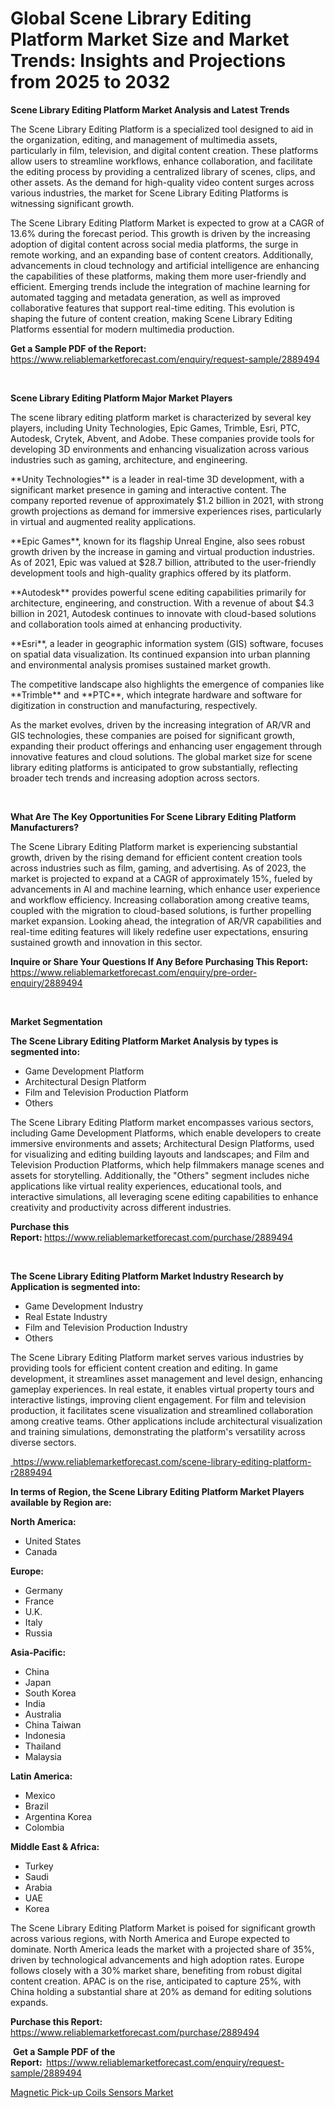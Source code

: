 <p><h1>Global Scene Library Editing Platform Market Size and Market Trends: Insights and Projections from 2025 to 2032</h1></p><p><strong>Scene Library Editing Platform Market Analysis and Latest Trends</strong></p>
<p><p>The Scene Library Editing Platform is a specialized tool designed to aid in the organization, editing, and management of multimedia assets, particularly in film, television, and digital content creation. These platforms allow users to streamline workflows, enhance collaboration, and facilitate the editing process by providing a centralized library of scenes, clips, and other assets. As the demand for high-quality video content surges across various industries, the market for Scene Library Editing Platforms is witnessing significant growth.</p><p>The Scene Library Editing Platform Market is expected to grow at a CAGR of 13.6% during the forecast period. This growth is driven by the increasing adoption of digital content across social media platforms, the surge in remote working, and an expanding base of content creators. Additionally, advancements in cloud technology and artificial intelligence are enhancing the capabilities of these platforms, making them more user-friendly and efficient. Emerging trends include the integration of machine learning for automated tagging and metadata generation, as well as improved collaborative features that support real-time editing. This evolution is shaping the future of content creation, making Scene Library Editing Platforms essential for modern multimedia production.</p></p>
<p><strong>Get a Sample PDF of the Report:&nbsp;</strong> <a href="https://www.reliablemarketforecast.com/enquiry/request-sample/2889494?utm_campaign=3327&utm_medium=2&utm_source=Github&utm_content=ia&utm_term=14032025&utm_id=scene-library-editing-platform">https://www.reliablemarketforecast.com/enquiry/request-sample/2889494</a></p>
<p>&nbsp;</p>
<p><strong>Scene Library Editing Platform Major Market Players</strong></p>
<p><p>The scene library editing platform market is characterized by several key players, including Unity Technologies, Epic Games, Trimble, Esri, PTC, Autodesk, Crytek, Abvent, and Adobe. These companies provide tools for developing 3D environments and enhancing visualization across various industries such as gaming, architecture, and engineering.</p><p>**Unity Technologies** is a leader in real-time 3D development, with a significant market presence in gaming and interactive content. The company reported revenue of approximately $1.2 billion in 2021, with strong growth projections as demand for immersive experiences rises, particularly in virtual and augmented reality applications.</p><p>**Epic Games**, known for its flagship Unreal Engine, also sees robust growth driven by the increase in gaming and virtual production industries. As of 2021, Epic was valued at $28.7 billion, attributed to the user-friendly development tools and high-quality graphics offered by its platform.</p><p>**Autodesk** provides powerful scene editing capabilities primarily for architecture, engineering, and construction. With a revenue of about $4.3 billion in 2021, Autodesk continues to innovate with cloud-based solutions and collaboration tools aimed at enhancing productivity.</p><p>**Esri**, a leader in geographic information system (GIS) software, focuses on spatial data visualization. Its continued expansion into urban planning and environmental analysis promises sustained market growth.</p><p>The competitive landscape also highlights the emergence of companies like **Trimble** and **PTC**, which integrate hardware and software for digitization in construction and manufacturing, respectively.</p><p>As the market evolves, driven by the increasing integration of AR/VR and GIS technologies, these companies are poised for significant growth, expanding their product offerings and enhancing user engagement through innovative features and cloud solutions. The global market size for scene library editing platforms is anticipated to grow substantially, reflecting broader tech trends and increasing adoption across sectors.</p></p>
<p>&nbsp;</p>
<p><strong>What Are The Key Opportunities For Scene Library Editing Platform Manufacturers?</strong></p>
<p><p>The Scene Library Editing Platform market is experiencing substantial growth, driven by the rising demand for efficient content creation tools across industries such as film, gaming, and advertising. As of 2023, the market is projected to expand at a CAGR of approximately 15%, fueled by advancements in AI and machine learning, which enhance user experience and workflow efficiency. Increasing collaboration among creative teams, coupled with the migration to cloud-based solutions, is further propelling market expansion. Looking ahead, the integration of AR/VR capabilities and real-time editing features will likely redefine user expectations, ensuring sustained growth and innovation in this sector.</p></p>
<p><strong>Inquire or Share Your Questions If Any Before Purchasing This Report:</strong> <a href="https://www.reliablemarketforecast.com/enquiry/pre-order-enquiry/2889494?utm_campaign=3327&utm_medium=2&utm_source=Github&utm_content=ia&utm_term=14032025&utm_id=scene-library-editing-platform">https://www.reliablemarketforecast.com/enquiry/pre-order-enquiry/2889494</a></p>
<p>&nbsp;</p>
<p><strong>Market Segmentation</strong></p>
<p><strong>The Scene Library Editing Platform Market Analysis by types is segmented into:</strong></p>
<p><ul><li>Game Development Platform</li><li>Architectural Design Platform</li><li>Film and Television Production Platform</li><li>Others</li></ul></p>
<p><p>The Scene Library Editing Platform market encompasses various sectors, including Game Development Platforms, which enable developers to create immersive environments and assets; Architectural Design Platforms, used for visualizing and editing building layouts and landscapes; and Film and Television Production Platforms, which help filmmakers manage scenes and assets for storytelling. Additionally, the "Others" segment includes niche applications like virtual reality experiences, educational tools, and interactive simulations, all leveraging scene editing capabilities to enhance creativity and productivity across different industries.</p></p>
<p><strong>Purchase this Report:&nbsp;</strong><a href="https://www.reliablemarketforecast.com/purchase/2889494?utm_campaign=3327&utm_medium=2&utm_source=Github&utm_content=ia&utm_term=14032025&utm_id=scene-library-editing-platform">https://www.reliablemarketforecast.com/purchase/2889494</a></p>
<p>&nbsp;</p>
<p><strong>The Scene Library Editing Platform Market Industry Research by Application is segmented into:</strong></p>
<p><ul><li>Game Development Industry</li><li>Real Estate Industry</li><li>Film and Television Production Industry</li><li>Others</li></ul></p>
<p><p>The Scene Library Editing Platform market serves various industries by providing tools for efficient content creation and editing. In game development, it streamlines asset management and level design, enhancing gameplay experiences. In real estate, it enables virtual property tours and interactive listings, improving client engagement. For film and television production, it facilitates scene visualization and streamlined collaboration among creative teams. Other applications include architectural visualization and training simulations, demonstrating the platform's versatility across diverse sectors.</p></p>
<p><a href="https://www.reliablemarketforecast.com/scene-library-editing-platform-r2889494?utm_campaign=3327&utm_medium=2&utm_source=Github&utm_content=ia&utm_term=14032025&utm_id=scene-library-editing-platform">&nbsp;https://www.reliablemarketforecast.com/scene-library-editing-platform-r2889494</a></p>
<p><strong>In terms of Region, the Scene Library Editing Platform Market Players available by Region are:</strong></p>
<p>
    <p> <strong> North America: </strong>
        <ul>
            <li>United States</li>
            <li>Canada</li>
        </ul>
        </p> 
    <p> <strong> Europe: </strong>
        <ul>
            <li>Germany</li>
            <li>France</li>
            <li>U.K.</li>
            <li>Italy</li>
            <li>Russia</li>
        </ul>
        </p> 
    <p> <strong> Asia-Pacific: </strong>
        <ul>
            <li>China</li>
            <li>Japan</li>
            <li>South Korea</li>
            <li>India</li>
            <li>Australia</li>
            <li>China Taiwan</li>
            <li>Indonesia</li>
            <li>Thailand</li>
            <li>Malaysia</li>
        </ul>
        </p> 
    <p> <strong> Latin America: </strong>
        <ul>
            <li>Mexico</li>
            <li>Brazil</li>
            <li>Argentina Korea</li>
            <li>Colombia</li>
        </ul>
        </p> 
    <p> <strong> Middle East & Africa: </strong>
        <ul>
            <li>Turkey</li>
            <li>Saudi</li>
            <li>Arabia</li>
            <li>UAE</li>
            <li>Korea</li>
        </ul>
    </p>
    </p>
<p><p>The Scene Library Editing Platform Market is poised for significant growth across various regions, with North America and Europe expected to dominate. North America leads the market with a projected share of 35%, driven by technological advancements and high adoption rates. Europe follows closely with a 30% market share, benefiting from robust digital content creation. APAC is on the rise, anticipated to capture 25%, with China holding a substantial share at 20% as demand for editing solutions expands.</p></p>
<p><strong>Purchase this Report: </strong><a href="https://www.reliablemarketforecast.com/purchase/2889494?utm_campaign=3327&utm_medium=2&utm_source=Github&utm_content=ia&utm_term=14032025&utm_id=scene-library-editing-platform">https://www.reliablemarketforecast.com/purchase/2889494</a></p>
<p>&nbsp;<strong>Get a Sample PDF of the Report:&nbsp;&nbsp;</strong><a href="https://www.reliablemarketforecast.com/enquiry/request-sample/2889494?utm_campaign=3327&utm_medium=2&utm_source=Github&utm_content=ia&utm_term=14032025&utm_id=scene-library-editing-platform">https://www.reliablemarketforecast.com/enquiry/request-sample/2889494</a></p>
<p><strong></strong></p>
<p><p><a href="https://github.com/lestymbango/Market-Research-Report-List-1/blob/main/magnetic-pick-up-coils-sensors-market.md?utm_campaign=3327&utm_medium=2&utm_source=Github&utm_content=ia&utm_term=14032025&utm_id=scene-library-editing-platform">Magnetic Pick-up Coils Sensors Market</a></p></p>